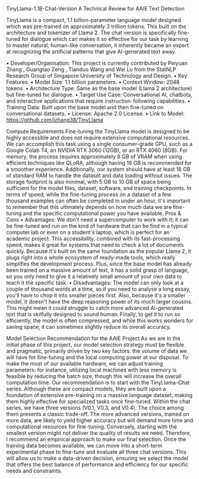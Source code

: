 
TinyLlama-1.1B-Chat-Version
A Technical Review for AAIE Text Detection

TinyLlama is a compact, 1.1 billion-parameter language model designed which was pre-trained on approximately 3 trillion tokens. This built on the architecture and tokenizer of Llama 2. The chat version is specifically fine-tuned for dialogue which can makes it so effective for our task by learning to master natural, human-like conversation, it inherently became an expert at recognizing the artificial patterns that give AI-generated text away. 

•	Developer/Organisation: This project is currently contributed by Peiyuan Zhang , Guangtao Zeng , Tianduo Wang and Wei Lu from the StatNLP Research Group of Singapore University of Technology and Design.
•	Key Features:
•	Model Size: 1.1 billion parameters.
•	Context Window: 2048 tokens.
•	Architecture Type: Same as the base model (Llama 2 architecture) but fine-tuned for dialogue.
•	Target Use Case: Conversational AI, chatbots, and interactive applications that require instruction-following capabilities.
•	Training Data: Built upon the base model and then fine-tuned on conversational datasets.
•	License: Apache 2.0 License.
•	Link to Model: https://github.com/jzhang38/TinyLlama


Compute Requirements
Fine-tuning the TinyLlama model is designed to be highly accessible and does not require extensive computational resources. We can accomplish this task using a single consumer-grade GPU, such as a Google Colab T4, an NVIDIA RTX 3060 (12GB), or an RTX 4060 (8GB). For memory, the process requires approximately 8 GB of VRAM when using efficient techniques like QLoRA, although having 16 GB is recommended for a smoother experience. Additionally, our system should have at least 16 GB of standard RAM to handle the dataset and data loading without issues. The storage footprint is also minimal, with 5 GB to 10 GB of space being sufficient for the model files, dataset, software, and training checkpoints. In terms of speed, while the fine-tuning process on a dataset of a few thousand examples can often be completed in under an hour, it's important to remember that this ultimately depends on how much data we are fine-tuning and the specific computational power you have available.
Pros & Cons 
•	Advantages: We don't need a supercomputer to work with it; it can be fine-tuned and run on the kind of hardware that can be find in a typical computer lab or even on a student's laptop, which is perfect for an academic project. This accessibility, combined with its fast-processing speed, makes it great for systems that need to check a lot of documents quickly. Because it's built on the same foundation as the popular Llama 2, it plugs right into a whole ecosystem of ready-made tools, which really simplifies the development process. Plus, since the base model has already been trained on a massive amount of text, it has a solid grasp of language, so you only need to give it a relatively small amount of your own data to teach it the specific task.
•	Disadvantages: The model can only look at a couple of thousand words at a time, so if you need to analyse a long essay, you'll have to chop it into smaller pieces first. Also, because it's a smaller model, it doesn't have the deep reasoning power of its much larger cousins. This might mean it could struggle to catch more advanced AI-generated text that is skilfully designed to sound human. Finally, to get it to run so efficiently, the model is often compressed, and while this works wonders for saving space, it can sometimes slightly reduce its overall accuracy.

Model Selection Recommendation for the AAIE Project
As we are in the initial phase of this project, our model selection strategy must be flexible and pragmatic, primarily driven by two key factors: the volume of data we will have for fine-tuning and the local computing power at our disposal. To make the most of our available hardware, we can adjust training parameters; for instance, utilizing local machines with less memory is feasible by reducing the batch size, though this will increase the overall computation time.
Our recommendation is to start with the TinyLlama-Chat series. Although these are compact models, they are built upon a foundation of extensive pre-training on a massive language dataset, making them highly effective for specialized tasks once fine-tuned.
Within the chat series, we have three versions (V0.1, V0.3, and V0.4). The choice among them presents a classic trade-off. The more advanced versions, trained on more data, are likely to yield higher accuracy but will demand more time and computational resources for fine-tuning. Conversely, starting with the smallest version might not deliver the quality of results we need.
Therefore, I recommend an empirical approach to make our final selection. Once the training data becomes available, we can move into a short-term experimental phase to fine-tune and evaluate all three chat versions. This will allow us to make a data-driven decision, ensuring we select the model that offers the best balance of performance and efficiency for our specific needs and constraints.

